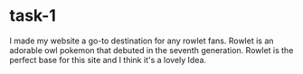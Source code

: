# task-1
I made my website a go-to destination for any rowlet fans. Rowlet is an adorable owl pokemon that debuted in the seventh generation. Rowlet is the perfect base for this site and I think it's a lovely Idea.
